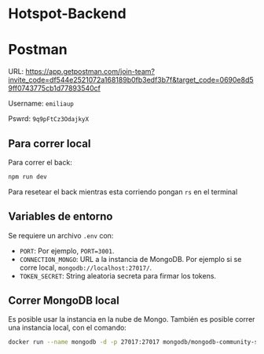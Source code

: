 # Hotspot-Backend

# Postman

URL: https://app.getpostman.com/join-team?invite_code=df544e2521072a168189b0fb3edf3b7f&target_code=0690e8d59ff0743775cb1d77893540cf

Username: `emiliaup`

Pswrd: `9q9pFtCz3OdajkyX`

## Para correr local

Para correr el back:
```sh
npm run dev
```

Para resetear el back mientras esta corriendo pongan `rs` en el terminal

## Variables de entorno

Se requiere un archivo `.env` con:

- `PORT`: Por ejemplo, `PORT=3001`.
- `CONNECTION_MONGO`: URL a la instancia de MongoDB. Por ejemplo si se corre local, `mongodb://localhost:27017/`.
- `TOKEN_SECRET`: String aleatoria secreta para firmar los tokens.

## Correr MongoDB local

Es posible usar la instancia en la nube de Mongo.
También es posible correr una instancia local, con el comando:

```sh
docker run --name mongodb -d -p 27017:27017 mongodb/mongodb-community-server:6.0-ubi8
```